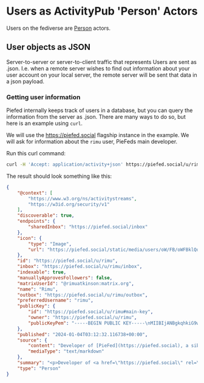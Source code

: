 # Users as ActivityPub 'Person' Actors

Users on the fediverse are [Person](https://www.w3.org/TR/activitystreams-vocabulary/#dfn-person) actors.

## User objects as JSON

Server-to-server or server-to-client traffic that represents Users are sent as .json. I.e. when a remote server wishes to find out information about your user account on your local server, the remote server will be sent that data in a json payload.

### Getting user information

Piefed internally keeps track of users in a database, but you can query the information from the server as .json. There are many ways to do so, but here is an example using `curl`.

We will use the https://piefed.social flagship instance in the example. We will ask for information about the `rimu` user, PieFeds main developer.

Run this curl command:
```bash
curl -H 'Accept: application/activity+json' https://piefed.social/u/rimu
```

The result should look something like this:
```json
{
    "@context": [
        "https://www.w3.org/ns/activitystreams",
        "https://w3id.org/security/v1"
    ],
    "discoverable": true,
    "endpoints": {
        "sharedInbox": "https://piefed.social/inbox"
    },
    "icon": {
        "type": "Image",
        "url": "https://piefed.social/static/media/users/oW/FB/oWFBklQomqpBX52.jpg"
    },
    "id": "https://piefed.social/u/rimu",
    "inbox": "https://piefed.social/u/rimu/inbox",
    "indexable": true,
    "manuallyApprovesFollowers": false,
    "matrixUserId": "@rimuatkinson:matrix.org",
    "name": "Rimu",
    "outbox": "https://piefed.social/u/rimu/outbox",
    "preferredUsername": "rimu",
    "publicKey": {
        "id": "https://piefed.social/u/rimu#main-key",
        "owner": "https://piefed.social/u/rimu",
        "publicKeyPem": "-----BEGIN PUBLIC KEY-----\nMIIBIjANBgkqhkiG9w0BAQEFAAOCAQ8AMIIBCgKCAQEA165M8pQFvf7YY08Yt9pM\nC7CAf9nW/Xy16dk65pIsdKZ42Le1eQrJ6vEplbFdeO7WJkF89liSBnSnYhdfKCId\nGg1hD5rDjKNHgvNPNWHh2y4KXGgkZ2ry6uxk1h4iAu+zJbQ7l2gUHscalY1/wtOz\naRPGKdhN6A49VShjujTHBV3ZxieddC60AjF5m/CHeNg0PXCdfvdqniOp9m33+2bF\nEYnyV4IbreBg24tmmxWAjEaH0NntCh/5KhLz3YZcqQnrmC5QNNk5K1yeeEDMukOd\nK+tT0khsudgcfC26iBdzyKUNXkKOwSP1ivBSPEFxMKqJvL0BKhjtm8WjQMJhZVOM\nrwIDAQAB\n-----END PUBLIC KEY-----\n"
    },
    "published": "2024-01-04T03:12:32.116738+00:00",
    "source": {
        "content": "Developer of [PieFed](https://piefed.social), a sibling of Lemmy & Kbin.",
        "mediaType": "text/markdown"
    },
    "summary": "<p>Developer of <a href=\"https://piefed.social\" rel=\"nofollow ugc\" target=\"_blank\">PieFed</a>, a sibling of Lemmy &amp; Kbin.</p>\n",
    "type": "Person"
}
```
